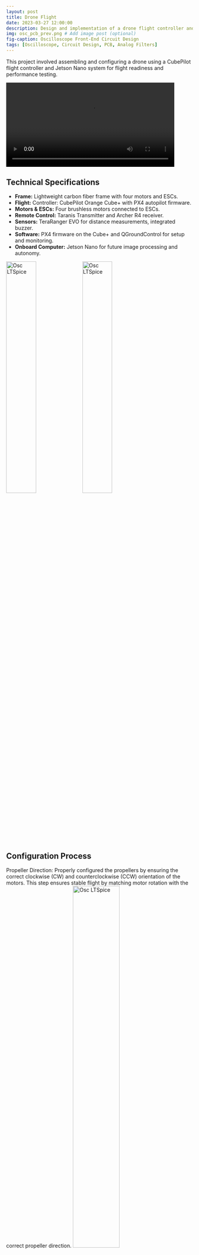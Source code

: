 ```yaml
---
layout: post
title: Drone Flight
date: 2023-03-27 12:00:00
description: Design and implementation of a drone flight controller and sensor fusion for stable and autonomous flight.
img: osc_pcb_prev.png # Add image post (optional)
fig-caption: Oscilloscope Front-End Circuit Design
tags: [Oscilloscope, Circuit Design, PCB, Analog Filters]
---
```


This project involved assembling and configuring a drone using a CubePilot flight controller and Jetson Nano system for flight readiness and performance testing.


<video width="90%" controls>
  <source src="{{site.baseurl}}/assets/img/drone_flighttest1.webm" type="video/webm">
  Your browser does not support the video tag.
</video>


## Technical Specifications
- **Frame:** Lightweight carbon fiber frame with four motors and ESCs.
- **Flight:** Controller: CubePilot Orange Cube+ with PX4 autopilot firmware.
- **Motors & ESCs:** Four brushless motors connected to ESCs.
- **Remote Control:** Taranis Transmitter and Archer R4 receiver.
- **Sensors:** TeraRanger EVO for distance measurements, integrated buzzer.
- **Software:** PX4 firmware on the Cube+ and QGroundControl for setup and monitoring.
- **Onboard Computer:** Jetson Nano for future image processing and autonomy.


<img src="{{site.baseurl}}/assets/img/drone_header.png" alt="Osc LTSpice" style="width:40%;" />
<img src="{{site.baseurl}}/assets/img/drone_closeup.png" alt="Osc LTSpice" style="width:40%;" />


## Configuration Process
Propeller Direction: Properly configured the propellers by ensuring the correct clockwise (CW) and counterclockwise (CCW) orientation of the motors. This step ensures stable flight by matching motor rotation with the correct propeller direction.
<img src="{{site.baseurl}}/assets/img/drone_prooperllowdir.png" alt="Osc LTSpice" style="width:50%;" />


## Project Results
This section highlights the results from assembling and testing the drone.

